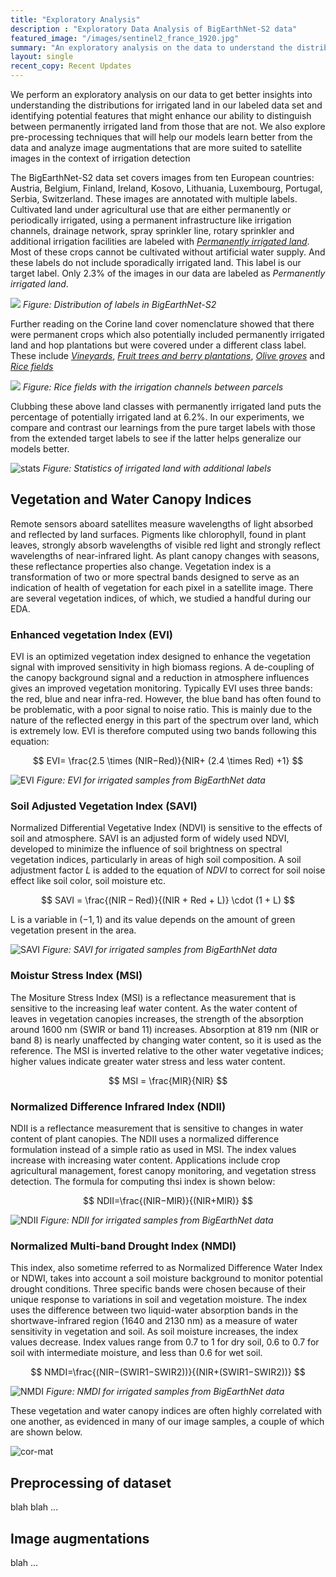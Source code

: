 ```yaml
---
title: "Exploratory Analysis"
description : "Exploratory Data Analysis of BigEarthNet-S2 data"
featured_image: "/images/sentinel2_france_1920.jpg"
summary: "An exploratory analysis on the data to understand the distributions for irrigated data as well as identify additional features that can help with irrigation detection."
layout: single
recent_copy: Recent Updates
---
```


We perform an exploratory analysis on our data to get better insights into understanding the distributions for irrigated land in our labeled data set and identifying potential features that might enhance our ability to distinguish between permanently irrigated land from those that are not. We also explore pre-processing techniques that will help our models learn better from the data and analyze image augmentations that are more suited to satellite images in the context of irrigation detection

The BigEarthNet-S2 data set covers images from ten European countries: Austria, Belgium, Finland, Ireland, Kosovo, Lithuania, Luxembourg, Portugal, Serbia, Switzerland. These images are annotated with multiple labels. Cultivated land under agricultural use that are either permanently or periodically irrigated, using a permanent infrastructure like irrigation channels, drainage network, spray sprinkler line, rotary sprinkler and additional irrigation facilities are labeled with [*Permanently irrigated land*](https://land.copernicus.eu/user-corner/technical-library/corine-land-cover-nomenclature-guidelines/html/index-clc-212.html). Most of these crops cannot be cultivated without artificial water supply. And these labels do not include sporadically irrigated land. This label is our target label. Only 2.3% of the images in our data are labeled as *Permanently irrigated land*.

![](/images/LabelsCount.png)
*Figure: Distribution of labels in BigEarthNet-S2*

Further reading on the Corine land cover nomenclature showed that there were permanent crops which also potentially included permanently irrigated land and hop plantations but were covered under a different class label. These include [*Vineyards*](https://land.copernicus.eu/user-corner/technical-library/corine-land-cover-nomenclature-guidelines/html/index-clc-221.html), [*Fruit trees and berry plantations*](https://land.copernicus.eu/user-corner/technical-library/corine-land-cover-nomenclature-guidelines/html/index-clc-222.html), [*Olive groves*](https://land.copernicus.eu/user-corner/technical-library/corine-land-cover-nomenclature-guidelines/html/index-clc-223.html) and [*Rice fields*](https://land.copernicus.eu/user-corner/technical-library/corine-land-cover-nomenclature-guidelines/html/index-clc-213.html)

![](/images/rice.png)
*Figure: Rice fields with the irrigation channels between parcels*

Clubbing these above land classes with permanently irrigated land puts the percentage of potentially irrigated land at 6.2%. In our experiments, we compare and contrast our learnings from the pure target labels with those from the extended target labels to see if the latter helps generalize our models better.

![stats](/images/irr_stats.png)
*Figure: Statistics of irrigated land with additional labels*

## Vegetation and Water Canopy Indices

Remote sensors aboard satellites measure wavelengths of light absorbed and reflected by land surfaces. Pigments like chlorophyll, found in plant leaves, strongly absorb wavelengths of visible red light and strongly reflect wavelengths of near-infrared light. As plant canopy changes with seasons, these reflectance properties also change. Vegetation index is a transformation of two or more spectral bands designed to serve as an indication of health of vegetation for each pixel in a satellite image. There are several vegetation indices, of which, we studied a handful during our EDA.

### Enhanced vegetation Index (EVI)

EVI is an optimized vegetation index designed to enhance the vegetation signal with improved sensitivity in high biomass regions. A de-coupling of the canopy background signal and a reduction in atmosphere influences gives an improved vegetation monitoring. Typically EVI uses three bands: the red, blue and near infra-red. However, the blue band has often found to be problematic, with a poor signal to noise ratio. This is mainly due to the nature of the reflected energy in this part of the spectrum over land, which is extremely low. EVI is therefore computed using two bands following this equation:

$$ EVI= \frac{2.5 \times (NIR−Red)}{NIR+ (2.4 \times Red) +1} $$

![EVI](/images/evi-beda.png)
*Figure: EVI for irrigated samples from BigEarthNet data*

### Soil Adjusted Vegetation Index (SAVI)
Normalized Differential Vegetative Index (NDVI) is sensitive to the effects of soil and atmosphere. SAVI is an adjusted form of widely used NDVI, developed to minimize the influence of soil brightness on spectral vegetation indices, particularly in areas of high soil composition. A soil adjustment factor *L* is added to the equation of *NDVI* to correct for soil noise effect like soil color, soil moisture etc.

$$ SAVI = \frac{(NIR – Red)}{(NIR + Red + L)} \cdot (1 + L)  $$

L is a variable in $(-1, 1)$ and its value depends on the amount of green vegetation present in the area.

![SAVI](/images/savi-beda.png)
*Figure: SAVI for irrigated samples from BigEarthNet data*

### Moistur Stress Index (MSI)

The Mositure Stress Index (MSI) is a reflectance measurement that is sensitive to the increasing leaf water content. As the water content of leaves in vegetation canopies increases, the strength of the absorption around 1600 nm (SWIR or band 11) increases. Absorption at 819 nm (NIR or band 8) is nearly unaffected by changing water content, so it is used as the reference. The MSI is inverted relative to the other water vegetative indices; higher values indicate greater water stress and less water content.

$$ MSI = \frac{MIR}{NIR} $$

### Normalized Difference Infrared Index (NDII)

NDII is a reflectance measurement that is sensitive to changes in water content of plant canopies. The NDII uses a normalized difference formulation instead of a simple ratio as used in MSI. The index values increase with increasing water content. Applications include crop agricultural management, forest canopy monitoring, and vegetation stress detection. The formula for computing thsi index is shown below:

$$ NDII=\frac{(NIR−MIR)}{(NIR+MIR)} $$

![NDII](/images/ndii-beda.png)
*Figure: NDII for irrigated samples from BigEarthNet data*

### Normalized Multi-band Drought Index (NMDI)
This index, also sometime referred to as Normalized Difference Water Index or NDWI,  takes into account a soil moisture background to monitor potential drought conditions. Three specific bands were chosen because of their unique response to variations in soil and vegetation moisture. The index uses the difference between two liquid-water absorption bands in the shortwave-infrared region (1640 and 2130 nm) as a measure of water sensitivity in vegetation and soil. As soil moisture increases, the index values decrease. Index values range from 0.7 to 1 for dry soil, 0.6 to 0.7 for soil with intermediate moisture, and less than 0.6 for wet soil.

$$ NMDI=\frac{(NIR−(SWIR1−SWIR2))}{(NIR+(SWIR1−SWIR2))} $$

![NMDI](/images/nmdi-beda.png)
*Figure: NMDI for irrigated samples from BigEarthNet data*

These vegetation and water canopy indices are often highly correlated with one another, as evidenced in many of our image samples, a couple of which are shown below.

![cor-mat](/images/cor-mat.png)


## Preprocessing of dataset

blah blah ...

## Image augmentations

blah ...
